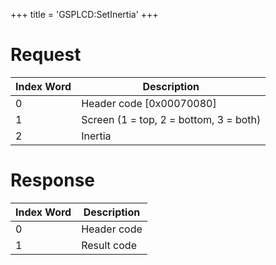 +++
title = 'GSPLCD:SetInertia'
+++

# Request

| Index Word | Description                            |
|------------|----------------------------------------|
| 0          | Header code \[0x00070080\]             |
| 1          | Screen (1 = top, 2 = bottom, 3 = both) |
| 2          | Inertia                                |

# Response

| Index Word | Description |
|------------|-------------|
| 0          | Header code |
| 1          | Result code |